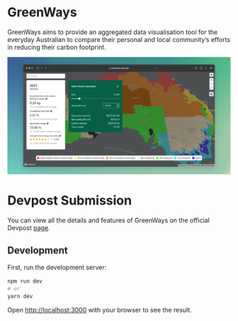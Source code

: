 # GreenWays

GreenWays aims to provide an aggregated data visualisation tool for the everyday Australian to compare their personal and local community’s efforts in reducing their carbon footprint.

![Banner](https://raw.githubusercontent.com/UNIHACK2022/UNIHACK-22/aeeb4ea8d674bd7430810f75cee8130b3edc300d/public/greenways_og.png)

# Devpost Submission

You can view all the details and features of GreenWays on the official Devpost [page](https://devpost.com/software/greenways-bkytwg).

## Development

First, run the development server:

```bash
npm run dev
# or
yarn dev
```

Open [http://localhost:3000](http://localhost:3000) with your browser to see the result.
